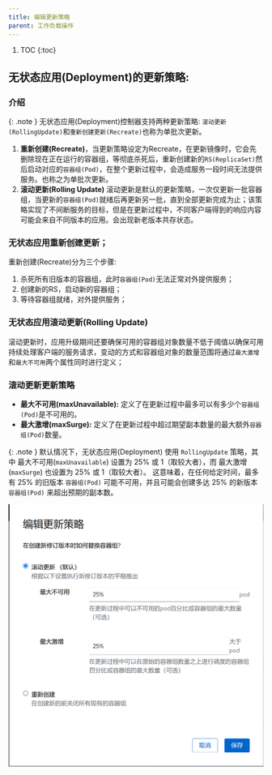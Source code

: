 ```yaml
---
title: 编辑更新策略
parent: 工作负载操作
---
```


1. TOC
{:toc}

## 无状态应用(Deployment)的更新策略:

### 介绍
{: .note }
无状态应用(Deployment)控制器支持两种更新策略: `滚动更新(RollingUpdate)`和`重新创建更新(Recreate)`也称为单批次更新。

1. **重新创建(Recreate)**，当更新策略设定为Recreate，在更新镜像时，它会先删除现在正在运行的容器组，等彻底杀死后，重新创建新的`RS(ReplicaSet)`然后启动对应的`容器组(Pod)`，在整个更新过程中，会造成服务一段时间无法提供服务。也称之为单批次更新。
2. **滚动更新(Rolling Update)** 滚动更新是默认的更新策略，一次仅更新一批容器组，当更新的`容器组(Pod)`就绪后再更新另一批，直到全部更新完成为止；该策略实现了不间断服务的目标，但是在更新过程中，不同客户端得到的响应内容可能会来自不同版本的应用。会出现新老版本共存状态。

### 无状态应用重新创建更新；
重新创建(Recreate)分为三个步骤:
1. 杀死所有旧版本的容器组，此时`容器组(Pod)`无法正常对外提供服务；
2. 创建新的RS，启动新的容器组；
3. 等待容器组就绪，对外提供服务；

### 无状态应用滚动更新(Rolling Update)
滚动更新时，应用升级期间还要确保可用的容器组对象数量不低于阈值以确保可用持续处理客户端的服务请求，变动的方式和容器组对象的数量范围将通过`最大激增`和`最大不可用`两个属性同时进行定义；

### 滚动更新更新策略

- **最大不可用(maxUnavailable):** 定义了在更新过程中最多可以有多少个`容器组(Pod)`是不可用的。
- **最大激增(maxSurge):** 定义了在更新过程中超过期望副本数量的最大额外`容器组(Pod)`数量。

{: .note }
默认情况下，无状态应用(Deployment) 使用 `RollingUpdate` 策略，其中 最大不可用(`maxUnavailable`) 设置为 25% 或 1（取较大者），而 最大激增(`maxSurge`) 也设置为 25% 或 1（取较大者）。
这意味着，在任何给定时间，最多有 25% 的旧版本 `容器组(Pod)` 可能不可用，并且可能会创建多达 25% 的新版本 `容器组(Pod)` 来超出预期的副本数。

![](imgs/edit-update-strategy.png)